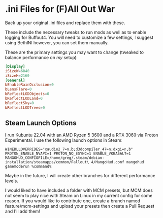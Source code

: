 # .ini Files for (F)All Out War

Back up your original .ini files and replace them with these.

These include the necessary tweaks to run mods as well as to enable logging for Buffout4. You will need to customize a few settings, I suggest using BethINI
however, you can set them manually.

These are the primary settings you may want to change (tweaked to balance performance on _my_ setup)

```toml
[Display]
iSizeW=6840
iSizeH=2160
[General]
bEnableRainOcclusion=0
bLensFlare=0
bReflectLODObjects=0
bReflectLODLand=0
bReflectSky=0
bReflectLODTrees=0
```

## Steam Launch Options

I run Kubuntu 22.04 with an AMD Ryzen 5 3600 and a RTX 3060 via Proton Experimental. I use the following launch options in Steam:

```cli
WINEDLLOVERRIDES="xaudio2_7=n,b;d3dcompiler_47=n;dxgi=n,b" PROTON_ENABLE_NVAPI=1 PROTON_NO_ESYNC=1 ENABLE_VKBASALT=1 MANGOHUD_CONFIGFILE=/home/greg/.steam/debian-installation/steamapps/common/Fallout\ 4/MangoHud.conf mangohud gamemoderun %command%
```

Maybe in the future, I will create other branches for different performance levels.

I would liked to have included a folder with MCM presets, but MCM does not seem to play nice with Steam on Linux in my current config for some reason. If you would like to contribute one, create a branch named feature/mcm-settings and upload your presets then create a Pull Request and I'll add them!
